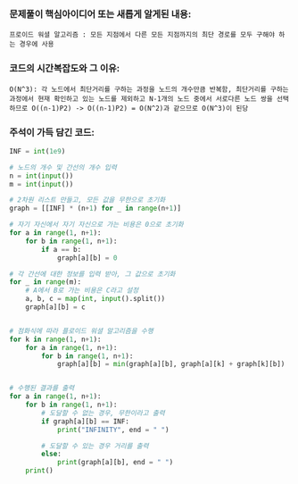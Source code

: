 ### 문제풀이 핵심아이디어 또는 새롭게 알게된 내용: 
    프로이드 워셜 알고리즘 : 모든 지점에서 다른 모든 지점까지의 최단 경로를 모두 구해야 하는 경우에 사용
    
### 코드의 시간복잡도와 그 이유:
    O(N^3): 각 노드에서 최단거리를 구하는 과정을 노드의 개수만큼 반복함, 최단거리를 구하는 과정에서 현재 확인하고 있는 노드를 제외하고 N-1개의 노드 중에서 서로다른 노드 쌍을 선택하므로 O((n-1)P2) -> O((n-1)P2) = O(N^2)과 같으므로 O(N^3)이 된당
    
### 주석이 가득 담긴 코드:
```python
INF = int(1e9)

# 노드의 개수 및 간선의 개수 입력
n = int(input())
m = int(input())

# 2차원 리스트 만들고, 모든 값을 무한으로 초기화
graph = [[INF] * (n+1) for _ in range(n+1)]

# 자기 자신에서 자기 자신으로 가는 비용은 0으로 초기화
for a in range(1, n+1):
    for b in range(1, n+1):
        if a == b:
            graph[a][b] = 0

# 각 간선에 대한 정보를 입력 받아, 그 값으로 초기화
for _ in range(m):
    # A에서 B로 가는 비용은 C라고 설정
    a, b, c = map(int, input().split())
    graph[a][b] = c


# 점화식에 따라 플로이드 워셜 알고리즘을 수행
for k in range(1, n+1):
    for a in range(1, n+1):
        for b in range(1, n+1):
            graph[a][b] = min(graph[a][b], graph[a][k] + graph[k][b])


# 수행된 결과를 출력
for a in range(1, n+1):
    for b in range(1, n+1):
        # 도달할 수 없는 경우, 무한이라고 출력
        if graph[a][b] == INF:
            print("INFINITY", end = " ")

        # 도달할 수 있는 경우 거리를 출력
        else:
            print(graph[a][b], end = " ")
    print()

```
